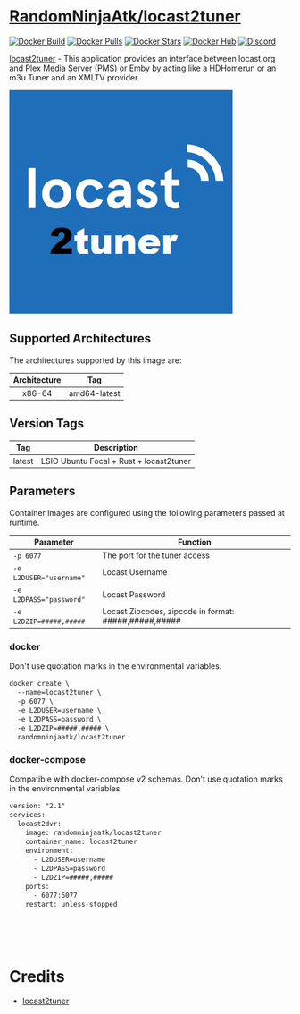 # [RandomNinjaAtk/locast2tuner](https://github.com/RandomNinjaAtk/docker-locast2tuner)
[![Docker Build](https://img.shields.io/docker/cloud/automated/randomninjaatk/locast2dvr?style=flat-square)](https://hub.docker.com/r/randomninjaatk/locast2tuner)
[![Docker Pulls](https://img.shields.io/docker/pulls/randomninjaatk/locast2tuner?style=flat-square)](https://hub.docker.com/r/randomninjaatk/locast2tuner)
[![Docker Stars](https://img.shields.io/docker/stars/randomninjaatk/locast2tuner?style=flat-square)](https://hub.docker.com/r/randomninjaatk/locast2tuner)
[![Docker Hub](https://img.shields.io/badge/Open%20On-DockerHub-blue?style=flat-square)](https://hub.docker.com/r/randomninjaatk/locast2tuner)
[![Discord](https://img.shields.io/discord/747100476775858276.svg?style=flat-square&label=Discord&logo=discord)](https://discord.gg/JumQXDc "realtime support / chat with the community." )

[locast2tuner](https://github.com/wouterdebie/locast2tuner) - This application provides an interface between locast.org and Plex Media Server (PMS) or Emby by acting like a HDHomerun or an m3u Tuner and an XMLTV provider.

[![locast2tuner](https://raw.githubusercontent.com/RandomNinjaAtk/unraid-templates/master/randomninjaatk/img/locast2tuner.png)](https://github.com/wouterdebie/locast2tuner)

## Supported Architectures

The architectures supported by this image are:

| Architecture | Tag |
| :----: | --- |
| x86-64 | amd64-latest |

## Version Tags

| Tag | Description |
| :----: | --- |
| latest | LSIO Ubuntu Focal + Rust + locast2tuner |

## Parameters

Container images are configured using the following parameters passed at runtime.

| Parameter | Function |
| ---- | --- |
| `-p 6077` | The port for the tuner access |
| `-e L2DUSER="username"` | Locast Username |
| `-e L2DPASS="password"` | Locast Password |
| `-e L2DZIP=#####,#####` | Locast Zipcodes, zipcode in format: #####,#####,##### |

### docker
Don't use quotation marks in the environmental variables.

```
docker create \
  --name=locast2tuner \
  -p 6077 \
  -e L2DUSER=username \
  -e L2DPASS=password \
  -e L2DZIP=#####,##### \
  randomninjaatk/locast2tuner 
```


### docker-compose

Compatible with docker-compose v2 schemas. Don't use quotation marks in the environmental variables.

```
version: "2.1"
services:
  locast2dvr:
    image: randomninjaatk/locast2tuner 
    container_name: locast2tuner
    environment:
      - L2DUSER=username
      - L2DPASS=password
      - L2DZIP=#####,#####
    ports:
      - 6077:6077
    restart: unless-stopped
```

<br />
<br />
<br />

# Credits
- [locast2tuner](https://github.com/wouterdebie/locast2tuner)
